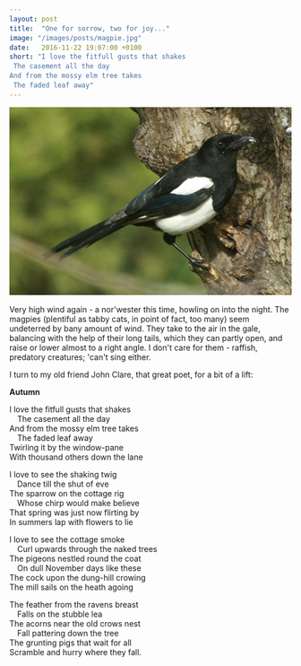```yaml
---
layout: post
title:  "One for sorrow, two for joy..."
image: "/images/posts/magpie.jpg"
date:   2016-11-22 19:07:00 +0100
short: "I love the fitfull gusts that shakes
 The casement all the day
And from the mossy elm tree takes
 The faded leaf away"
---
```


![A magpie](/images/posts/magpie.jpg)

Very high wind again - a nor'wester this time, howling on into the night. The magpies (plentiful as tabby cats, in point of fact, too many) seem undeterred by bany amount of wind. They take to the air in the gale, balancing with the help of their long tails, which they can partly open, and raise or lower almost to a right angle. I don't care for them - raffish, predatory creatures; 'can't sing either.

I turn to my old friend John Clare, that great poet, for a bit of a lift:

**Autumn**

I love the fitfull gusts that shakes  
 The casement all the day  
And from the mossy elm tree takes  
 The faded leaf away  
Twirling it by the window-pane  
With thousand others down the lane  

I love to see the shaking twig  
 Dance till the shut of eve  
The sparrow on the cottage rig  
 Whose chirp would make believe  
That spring was just now flirting by  
In summers lap with flowers to lie  

I love to see the cottage smoke  
 Curl upwards through the naked trees  
The pigeons nestled round the coat  
 On dull November days like these  
The cock upon the dung-hill crowing  
The mill sails on the heath agoing  

The feather from the ravens breast  
 Falls on the stubble lea  
The acorns near the old crows nest  
 Fall pattering down the tree  
The grunting pigs that wait for all  
Scramble and hurry where they fall.